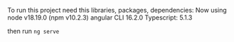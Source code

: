 To run this project need this libraries, packages, dependencies:
Now using node v18.19.0 (npm v10.2.3)
angular CLI 16.2.0
Typescript: 5.1.3

then run `ng serve`
